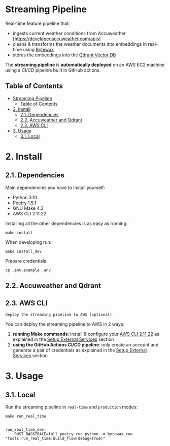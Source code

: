 # Streaming Pipeline

Real-time feature pipeline that:
- ingests current weather conditions from Accuweather [https://developer.accuweather.com/apis]
- cleans & transforms the weather documents into embeddings in real-time using [Bytewax](https://github.com/bytewax/bytewax?utm_source=thepauls&utm_medium=partner&utm_content=github)
- stores the embeddings into the [Qdrant Vector DB](https://qdrant.tech/?utm_source=thepauls&utm_medium=partner&utm_content=github)

The **streaming pipeline** is **automatically deployed** on an AWS EC2 machine using a CI/CD pipeline built in GitHub actions.


## Table of Contents

- [Streaming Pipeline](#streaming-pipeline)
  - [Table of Contents](#table-of-contents)
- [2. Install](#2-install)
  - [2.1. Dependencies](#21-dependencies)
  - [2.2. Accuweather and Qdrant](#22-accuweather-and-qdrant)
  - [2.3. AWS CLI](#23-aws-cli)
- [3. Usage](#3-usage)
  - [3.1. Local](#31-local)



# 2. Install

## 2.1. Dependencies

Main dependencies you have to install yourself:
* Python 3.10
* Poetry 1.5.1
* GNU Make 4.3
* AWS CLI 2.11.22

Installing all the other dependencies is as easy as running:
```shell
make install
```

When developing run:
```shell
make install_dev
```

Prepare credentials:
```shell
cp .env.example .env
```


## 2.2. Accuweather and Qdrant

## 2.3. AWS CLI
`deploy the streaming pipeline to AWS [optional]` 

You can deploy the streaming pipeline to AWS in 2 ways:
1. **running Make commands**: install & configure your [AWS CLI 2.11.22](https://docs.aws.amazon.com/cli/latest/userguide/getting-started-install.html) as explained in the [Setup External Services](https://github.com/iusztinpaul/hands-on-llms/tree/main#2-setup-external-services) section
2. **using the GitHub Actions CI/CD pipeline**: only create an account and generate a pair of credentials as explained in the [Setup External Services](https://github.com/iusztinpaul/hands-on-llms/tree/main#2-setup-external-services) section


# 3. Usage

## 3.1. Local

Run the streaming pipeline in `real-time` and `production` modes:
```shell
make run_real_time


run_real_time_dev:
	RUST_BACKTRACE=full poetry run python -m bytewax.run "tools.run_real_time:build_flow(debug=True)"




